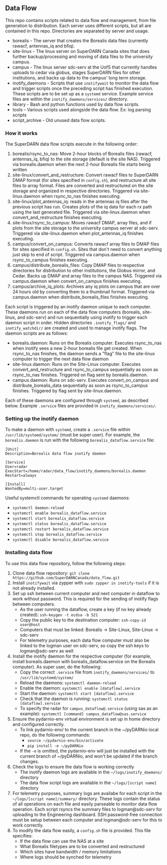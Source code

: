 ## Data Flow
This repo contains scripts related to data flow and management, from file generation to
distribution. Each server uses different scripts, but all are contained in this repo. Directories
are separated by server and usage.

- borealis - The server that creates the Borealis data files (currently rawacf, antennas\_iq and 
bfiq). 
- site-linux - The linux server on SuperDARN Canada sites that does further backup/processing and
moving of data files to the university campus.
- campus - The linux server sdc-serv at the UofS that currently handles uploads to cedar via globus,
stages SuperDARN files for other institutions, and backs up data to the campus' long term storage.
- inotify_daemons - Scripts that use `inotifywait` to monitor the data flow and trigger scripts once
the preceding script has finished execution. These scripts are to be set up as a `systemd` service.
Example service files are within the `inotify_daemons/services/` directory.
- library - Bash and python functions used by data flow scripts.
- tools - Various scripts used alongside the data flow. Ex: log parsing scripts
- script_archive - Old unused data flow scripts.

### How it works
The SuperDARN data flow scripts execute in the following order:

1. borealis/rsync_to_nas: Move 2-hour blocks of Borealis files (rawacf, antennas\_iq, bfiq) to the
site storage (default is the site NAS). Triggered via borealis.daemon when the next 2-hour Borealis
file starts being written
2. site-linux/convert_and_restructure: Convert rawacf files to SuperDARN DMAP format (for sites
specified in `config.sh`), and restructure all site files to array format. Files are converted and
restructured on the site storage and organized in respective directories. Triggered via
site-linux.daemon when rsync_to_nas finishes executing.
3. site-linux/plot_antennas_iq: reads in the antennas iq files after the previous script has run.
Creates plots of the iq data for each rx path using the last generated file. Triggered via 
site-linux.daemon when convert_and_restructure finishes executing.
4. site-linux/rsync_to_campus: Moves rawacf DMAP, array files, and if plots from the site storage to 
the university campus server at sdc-serv. Triggered via site-linux.daemon when plot_antennas_iq
finishes executing. 
5. campus/convert_on_campus: Converts rawacf array files to DMAP files for sites specified in
`config.sh`. Sites that don't need to convert anything just skip to end of script. Triggered via
campus.daemon when rsync_to_campus finishes executing. 
6. campus/distribute_borealis_files: Copy DMAP files to respective directories for distribution to
other institutions, the Globus mirror, and Cedar. Backs up DMAP and array files to the campus NAS.
Triggered via campus.daemon when convert_on_campus finishes executing.
7. campus/archive_iq_plots: Archives any iq plots on campus that are over 24 hours old by converting
them to a thumbnail format. Triggered via campus.daemon when distribute_borealis_files finishes 
executing. 


Each script is triggered by an inotify daemon unique to each computer. These daemons run on each of 
the data flow computers (borealis, site-linux, and sdc-serv) and run sequentially using 
inotify to trigger each daemon script in order. Hidden directories `.inotify_flags/` and 
`inotify_watchdir/` are created and used to manage inotify flags. The daemon scripts are as follows:

- borealis.daemon: Runs on the Borealis computer. Executes rsync_to_nas when inotify sees a new 
2-hour borealis file get created. When rsync_to_nas finishes, the daemon sends a "flag" file to the 
site-linux computer to trigger the next data flow daemon
- site-linux.daemon: Runs on the Site-Linux computer. Executes convert_and_restructure and 
rsync_to_campus sequentially as soon as rsync_to_nas finishes. Triggered on flag sent by 
borealis.daemon.
- campus.daemon: Runs on sdc-serv. Executes convert_on_campus and distribute_borealis_data
sequentially as soon as rsync_to_campus finishes. Triggered by flag sent by site-linux.daemon.

Each of these daemons are configured through `systemd`, as described below. Example `.service` files
are provided in `inotify_daemons/services/`.

### Setting up the inotify daemon
To make a daemon with `systemd`, create a `.service` file within `/usr/lib/systemd/system/` (must 
be super user). For example, the `borealis.daemon` is run with the following 
`borealis_dataflow.service` file:

```
[Unit]
Description=Borealis data flow inotify daemon

[Service]
User=radar
ExecStart=/home/radar/data_flow/inotify_daemons/borealis.daemon
Restart=always

[Install]
WantedBy=multi-user.target
```

Useful systemctl commands for operating `systemd` daemons:
- `systemctl daemon-reload`
- `systemctl enable borealis_dataflow.service`
- `systemctl start borealis_dataflow.service`
- `systemctl status borealis_dataflow.service`
- `systemctl restart borealis_dataflow.service`
- `systemctl stop borealis_dataflow.service`
- `systemctl disable borealis_dataflow.service`


### Installing data flow

To use this data flow repository, follow the following steps:

1. Clone data flow repository: `git clone https://github.com/SuperDARNCanada/data_flow.git`
2. Install `inotifywait` via zypper with `sudo zypper in inotify-tools` if it is not already 
installed.
3. Set up ssh between current computer and next computer in dataflow to work without password. This
is required for the sending of inotify flags between computers.
    - As the user running the dataflow, create a key (if no key already created):
    `ssh-keygen -t ecdsa -b 521`
    - Copy the public key to the destination computer: `ssh-copy-id user@host`
    - Computers that must be linked: Borealis -> Site-Linux, Site-Linux -> sdc-serv
    - For telemetry purposes, each data flow computer must also be linked to the logman user on
      sdc-serv, so copy the ssh keys to logman@sdc-serv as well
4. Install the inotify daemon for the respective computer (for example, install borealis.daemon 
with borealis_dataflow.service on the Borealis computer). As super user, do the following:
    - Copy the correct `.service` file from `inotify_daemons/services/` to 
    `/usr/lib/systemd/system/`
    - Reload the daemons: `systemctl daemon-reload`
    - Enable the daemon: `systemctl enable [dataflow].service`
    - Start the daemon: `systemctl start [dataflow].service`
    - Check that the daemon is running: `systemctl status [dataflow].service`
    - To specify the radar for `campus_dataflow@.service` (using sas as an example): 
    `systemctl [command] campus_dataflow@sas.service`
5. Ensure the pydarnio-env virtual environment is set up in home directory and configured correctly.
    - To link pydarnio-env/ to the current branch in the ~/pyDARNio local repo, do the following 
    commands:
        - `source ~/pydarnio-env/bin/activate`
        - `pip install -e ~/pyDARNio`
    - If the `-e` is omitted, the pydarnio-env will just be installed with the current branch of
    ~/pyDARNio, and won't be updated if the branch changes.
6. Check the logs to ensure the data flow is working correctly
    - The inotify daemon logs are available in the `~/logs/inotify_daemons/` directory
    - The data flow script logs are available in the `~/logs/[script name]` directory
7. For telemetry purposes, summary logs are availabe for each script in the 
`~/logs/[script name]/summary/` directory. These logs contain the status of all operations on each
file and easily parseable to monitor data flow operation. Each script rsyncs the summary files to
logman@sdc-serv for uploading to the Engineering dashboard. SSH password-free connection must be
setup between each computer and logman@sdc-serv for this to work correctly. 
8. To modify the data flow easily, a `config.sh` file is provided. This file specifies:
    - If the data flow can use the NAS at a site
    - What Borealis filetypes are to be converted and restructured
    - Which sites have bandwidth / memory limitations
    - Where logs should be synched for telemetry

